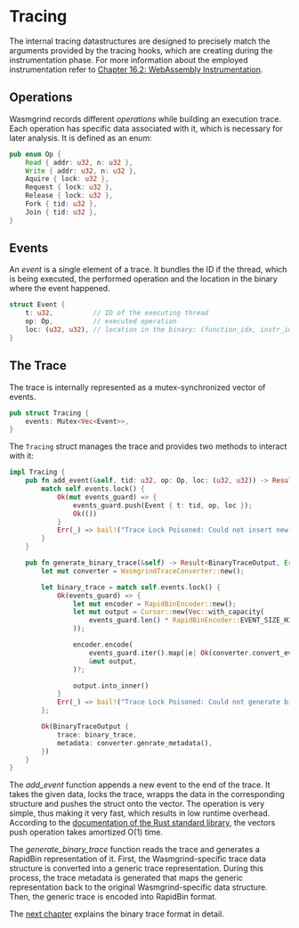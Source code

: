 # Tracing
The internal tracing datastructures are designed to precisely match the arguments provided by the tracing hooks, which are creating during the instrumentation phase. For more information about the employed instrumentation refer to [Chapter 16.2: WebAssembly Instrumentation](../wasmgrind_core/wasm_instrumentation.md).

## Operations
Wasmgrind records different _operations_ while building an execution trace. Each operation has specific data associated with it, which is necessary for later analysis. It is defined as an enum:
```Rust
pub enum Op {
    Read { addr: u32, n: u32 },
    Write { addr: u32, n: u32 },
    Aquire { lock: u32 },
    Request { lock: u32 },
    Release { lock: u32 },
    Fork { tid: u32 },
    Join { tid: u32 },
}
```

## Events
An _event_ is a single element of a trace. It bundles the ID if the thread, which is being executed, the performed operation and the location in the binary where the event happened.
```Rust
struct Event {
    t: u32,          // ID of the executing thread
    op: Op,          // executed operation
    loc: (u32, u32), // location in the binary: (function_idx, instr_idx)
}
```

## The Trace
The trace is internally represented as a mutex-synchronized vector of events.
```Rust
pub struct Tracing {
    events: Mutex<Vec<Event>>,
}
```

The `Tracing` struct manages the trace and provides two methods to interact with it:

```Rust
impl Tracing {
    pub fn add_event(&self, tid: u32, op: Op, loc: (u32, u32)) -> Result<(), Error> {
        match self.events.lock() {
            Ok(mut events_guard) => {
                events_guard.push(Event { t: tid, op, loc });
                Ok(())
            }
            Err(_) => bail!("Trace Lock Poisoned: Could not insert new event!"),
        }
    }

    pub fn generate_binary_trace(&self) -> Result<BinaryTraceOutput, Error> {
        let mut converter = WasmgrindTraceConverter::new();

        let binary_trace = match self.events.lock() {
            Ok(events_guard) => {
                let mut encoder = RapidBinEncoder::new();
                let mut output = Cursor::new(Vec::with_capacity(
                    events_guard.len() * RapidBinEncoder::EVENT_SIZE_HINT,
                ));

                encoder.encode(
                    events_guard.iter().map(|e| Ok(converter.convert_event(e))),
                    &mut output,
                )?;

                output.into_inner()
            }
            Err(_) => bail!("Trace Lock Poisoned: Could not generate binary trace!"),
        };

        Ok(BinaryTraceOutput {
            trace: binary_trace,
            metadata: converter.genrate_metadata(),
        })
    }
}
```

The *add_event* function appends a new event to the end of the trace. It takes the given data, locks the trace, wrapps the data in the corresponding structure and pushes the struct onto the vector. The operation is very simple, thus making it very fast, which results in low runtime overhead. According to the [documentation of the Rust standard library](https://doc.rust-lang.org/std/vec/struct.Vec.html#method.push), the vectors push operation takes amortized O(1) time.

The *generate_binary_trace* function reads the trace and generates a RapidBin representation of it. First, the Wasmgrind-specific trace data structure is converted into a generic trace representation. During this process, the trace metadata is generated that maps the generic representation back to the original Wasmgrind-specific data structure. Then, the generic trace is encoded into RapidBin format. 

The [next chapter](./rapid_bin.md) explains the binary trace format in detail.